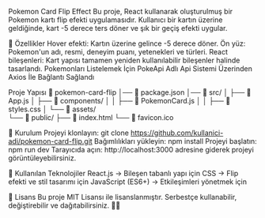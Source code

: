 
Pokemon Card Flip Effect
Bu proje, React kullanarak oluşturulmuş bir Pokemon kartı flip efekti uygulamasıdır. Kullanıcı bir kartın üzerine geldiğinde, kart -5 derece ters döner ve şık bir geçiş efekti uygular.

🚀 Özellikler
Hover efekti: Kartın üzerine gelince -5 derece döner.
Ön yüz: Pokemon'un adı, resmi, deneyim puanı, yetenekleri ve türleri.
React bileşenleri: Kart yapısı tamamen yeniden kullanılabilir bileşenler halinde tasarlandı.
Pokemonları Listelemek İçin PokeApi Adlı Api Sistemi Üzerinden Axios İle Bağlantı Sağlandı

Proje Yapısı
📁 pokemon-card-flip
│── 📄 package.json 
│── 📄 src/
│   ├── 📄 App.js
│   ├── 📄 components/
│   │   ├── 📄 PokemonCard.js 
│   │   ├── 📄 styles.css 
│   └── 📄 assets/     
└── 📄 public/
    ├── 📄 index.html 
    └── 📄 favicon.ico

🔧 Kurulum
Projeyi klonlayın:
git clone https://github.com/kullanici-adi/pokemon-card-flip.git
Bağımlılıkları yükleyin:
npm install
Projeyi başlatın:
npm run dev
Tarayıcıda açın:
http://localhost:3000 adresine giderek projeyi görüntüleyebilirsiniz.

🎨 Kullanılan Teknolojiler
React.js → Bileşen tabanlı yapı için
CSS → Flip efekti ve stil tasarımı için
JavaScript (ES6+) → Etkileşimleri yönetmek için

📜 Lisans
Bu proje MIT Lisansı ile lisanslanmıştır. Serbestçe kullanabilir, değiştirebilir ve dağıtabilirsiniz. 🎴✨
